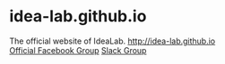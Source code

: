 idea-lab.github.io
==================

The official website of IdeaLab. http://idea-lab.github.io  
[Official Facebook Group](https://www.facebook.com/groups/315129692000496/)
[Slack Group](https://ab-idealab.slack.com/)